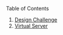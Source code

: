 Table of Contents
<br>
<ol>
 <li> <a href="https://github.com/DesignsMP/Lab_Reports/tree/master/Design_Challenge">Design Challenge</a></li>
 <li> <a href="https://github.com/DesignsMP/Lab_Reports/tree/master/Virtual%20Server">Virtual Server</a></li>
</ol>
